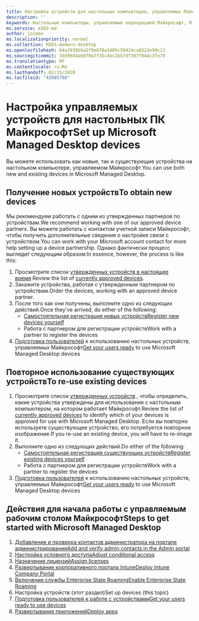 ```yaml
---
title: Настройка устройств для настольных компьютеров, управляемых Майкрософт
description: ''
keywords: Настольные компьютеры, управляемые корпорацией Майкрософт, Microsoft 365, служба, документация
ms.service: m365-md
author: jaimeo
ms.localizationpriority: normal
ms.collection: M365-modern-desktop
ms.openlocfilehash: 64a2936b5a2f9e670a3d89c50424ca0322e99c13
ms.sourcegitcommit: 3dd9944a6070a7f35c4bc2b57df397f844c3fe79
ms.translationtype: MT
ms.contentlocale: ru-RU
ms.lasthandoff: 02/15/2020
ms.locfileid: "42085798"
---
```

# <a name="set-up-microsoft-managed-desktop-devices"></a><span data-ttu-id="635c3-103">Настройка управляемых устройств для настольных ПК Майкрософт</span><span class="sxs-lookup"><span data-stu-id="635c3-103">Set up Microsoft Managed Desktop devices</span></span>

<span data-ttu-id="635c3-104">Вы можете использовать как новые, так и существующие устройства на настольном компьютере, управляемом Майкрософт.</span><span class="sxs-lookup"><span data-stu-id="635c3-104">You can use both new and existing devices in Microsoft Managed Desktop.</span></span>

## <a name="to-obtain-new-devices"></a><span data-ttu-id="635c3-105">Получение новых устройств</span><span class="sxs-lookup"><span data-stu-id="635c3-105">To obtain new devices</span></span>

<span data-ttu-id="635c3-106">Мы рекомендуем работать с одним из утвержденных партнеров по устройствам.</span><span class="sxs-lookup"><span data-stu-id="635c3-106">We recommend working with one of our approved device partners.</span></span> <span data-ttu-id="635c3-107">Вы можете работать с контактом учетной записи Майкрософт, чтобы получить дополнительные сведения о настройке связи с устройством.</span><span class="sxs-lookup"><span data-stu-id="635c3-107">You can work with your Microsoft account contact for more help setting up a device partnership.</span></span> <span data-ttu-id="635c3-108">Однако фактически процесс выглядит следующим образом:</span><span class="sxs-lookup"><span data-stu-id="635c3-108">In essence, however, the process is like this:</span></span>

1. <span data-ttu-id="635c3-109">Просмотрите список [утвержденных устройств в настоящее время](../service-description/device-list.md).</span><span class="sxs-lookup"><span data-stu-id="635c3-109">Review the list of [currently approved devices](../service-description/device-list.md).</span></span>
2. <span data-ttu-id="635c3-110">Закажите устройства, работая с утвержденным партнером по устройствам.</span><span class="sxs-lookup"><span data-stu-id="635c3-110">Order the devices, working with an approved device partner.</span></span>
3. <span data-ttu-id="635c3-111">После того как они получены, выполните одно из следующих действий.</span><span class="sxs-lookup"><span data-stu-id="635c3-111">Once they've arrived, do either of the following:</span></span>
    - [<span data-ttu-id="635c3-112">Самостоятельная регистрация новых устройств</span><span class="sxs-lookup"><span data-stu-id="635c3-112">Register new devices yourself</span></span>](register-devices-self.md)
    - <span data-ttu-id="635c3-113">Работа с партнером для регистрации устройств</span><span class="sxs-lookup"><span data-stu-id="635c3-113">Work with a partner to register the devices</span></span>
4. <span data-ttu-id="635c3-114">[Подготовка пользователей](get-started-devices.md) к использованию настольных устройств, управляемых Майкрософт</span><span class="sxs-lookup"><span data-stu-id="635c3-114">[Get your users ready](get-started-devices.md) to use Microsoft Managed Desktop devices</span></span>

## <a name="to-re-use-existing-devices"></a><span data-ttu-id="635c3-115">Повторное использование существующих устройств</span><span class="sxs-lookup"><span data-stu-id="635c3-115">To re-use existing devices</span></span>

1. <span data-ttu-id="635c3-116">Просмотрите список [утвержденных устройств](../service-description/device-list.md) , чтобы определить, какие устройства утверждены для использования с настольным компьютером, на котором работает Майкрософт.</span><span class="sxs-lookup"><span data-stu-id="635c3-116">Review the list of [currently approved devices](../service-description/device-list.md) to identify which of your devices is approved for use with Microsoft Managed Desktop.</span></span> <span data-ttu-id="635c3-117">Если вы повторно используете существующее устройство, его потребуется повторное изображение.</span><span class="sxs-lookup"><span data-stu-id="635c3-117">If you re-use an existing device, you will have to re-image it.</span></span>
2. <span data-ttu-id="635c3-118">Выполните одно из следующих действий.</span><span class="sxs-lookup"><span data-stu-id="635c3-118">Do either of the following:</span></span>
    - [<span data-ttu-id="635c3-119">Самостоятельная регистрация существующих устройств</span><span class="sxs-lookup"><span data-stu-id="635c3-119">Register existing devices yourself</span></span>](register-reused-devices-self.md)
    - <span data-ttu-id="635c3-120">Работа с партнером для регистрации устройств</span><span class="sxs-lookup"><span data-stu-id="635c3-120">Work with a partner to register the devices</span></span>
3. <span data-ttu-id="635c3-121">[Подготовка пользователей](get-started-devices.md) к использованию настольных устройств, управляемых Майкрософт</span><span class="sxs-lookup"><span data-stu-id="635c3-121">[Get your users ready](get-started-devices.md) to use Microsoft Managed Desktop devices</span></span>

## <a name="steps-to-get-started-with-microsoft-managed-desktop"></a><span data-ttu-id="635c3-122">Действия для начала работы с управляемым рабочим столом Майкрософт</span><span class="sxs-lookup"><span data-stu-id="635c3-122">Steps to get started with Microsoft Managed Desktop</span></span>

1. [<span data-ttu-id="635c3-123">Добавление и проверка контактов администратора на портале администрирования</span><span class="sxs-lookup"><span data-stu-id="635c3-123">Add and verify admin contacts in the Admin portal</span></span>](add-admin-contacts.md)
2. [<span data-ttu-id="635c3-124">Настройка условного доступа</span><span class="sxs-lookup"><span data-stu-id="635c3-124">Adjust conditional access</span></span>](conditional-access.md)
3. [<span data-ttu-id="635c3-125">Назначение лицензий</span><span class="sxs-lookup"><span data-stu-id="635c3-125">Assign licenses</span></span>](assign-licenses.md)
4. [<span data-ttu-id="635c3-126">Развертывание корпоративного портала Intune</span><span class="sxs-lookup"><span data-stu-id="635c3-126">Deploy Intune Company Portal</span></span>](company-portal.md)
5. [<span data-ttu-id="635c3-127">Включение службы Enterprise State Roaming</span><span class="sxs-lookup"><span data-stu-id="635c3-127">Enable Enterprise State Roaming</span></span>](enterprise-state-roaming.md)
6. <span data-ttu-id="635c3-128">Настройка устройств (этот раздел)</span><span class="sxs-lookup"><span data-stu-id="635c3-128">Set up devices (this topic)</span></span>
7. [<span data-ttu-id="635c3-129">Подготовка пользователей к работе с устройствами</span><span class="sxs-lookup"><span data-stu-id="635c3-129">Get your users ready to use devices</span></span>](get-started-devices.md)
8. [<span data-ttu-id="635c3-130">Развертывание приложений</span><span class="sxs-lookup"><span data-stu-id="635c3-130">Deploy apps</span></span>](deploy-apps.md)
